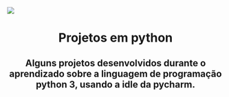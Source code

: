 <img src="https://cio.com.br/wp-content/uploads/2020/10/linguagem-programacao-python.jpg">
<h1 align="center"> Projetos em python </h1>
 
<h2 align="center">Alguns projetos desenvolvidos durante o aprendizado sobre a linguagem de programação python 3, usando a idle da pycharm.</h2>
